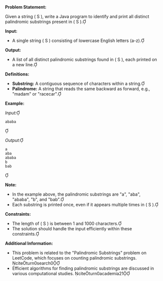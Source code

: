 **Problem Statement:**

Given a string \( S \), write a Java program to identify and print all distinct palindromic substrings present in \( S \).

**Input:**

- A single string \( S \) consisting of lowercase English letters (a-z).

**Output:**

- A list of all distinct palindromic substrings found in \( S \), each printed on a new line.

**Definitions:**

- **Substring:** A contiguous sequence of characters within a string.
- **Palindrome:** A string that reads the same backward as forward, e.g., "madam" or "racecar".

**Example:**

*Input:*


```
ababa
```


*Output:*


```
a
aba
ababa
b
bab
```


**Note:**

- In the example above, the palindromic substrings are "a", "aba", "ababa", "b", and "bab".
- Each substring is printed once, even if it appears multiple times in \( S \).

**Constraints:**

- The length of \( S \) is between 1 and 1000 characters.
- The solution should handle the input efficiently within these constraints.

**Additional Information:**

- This problem is related to the "Palindromic Substrings" problem on LeetCode, which focuses on counting palindromic substrings. citeturn0search0
- Efficient algorithms for finding palindromic substrings are discussed in various computational studies. citeturn0academia21 

